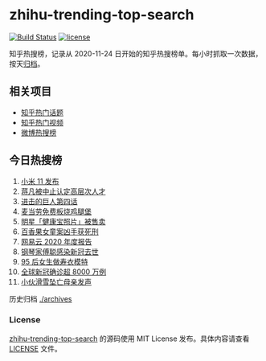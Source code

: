 # zhihu-trending-top-search

[![Build Status](https://github.com/justjavac/zhihu-trending-top-search/workflows/ci/badge.svg?branch=main)](https://github.com/justjavac/zhihu-trending-top-search/actions)
[![license](https://img.shields.io/github/license/justjavac/zhihu-trending-top-search)](https://github.com/justjavac/zhihu-trending-top-search/blob/main/LICENSE)

知乎热搜榜，记录从 2020-11-24 日开始的知乎热搜榜单。每小时抓取一次数据，按天[归档](./archives)。

## 相关项目

- [知乎热门话题](https://github.com/justjavac/zhihu-trending-hot-questions)
- [知乎热门视频](https://github.com/justjavac/zhihu-trending-hot-video)
- [微博热搜榜](https://github.com/justjavac/weibo-trending-hot-search)

## 今日热搜榜

<!-- BEGIN -->
<!-- 最后更新时间 Wed Dec 30 2020 03:26:30 GMT+0800 (CST) -->
1. [小米 11 发布](https://www.zhihu.com/search?q=小米11)
1. [蒋凡被中止认定高层次人才](https://www.zhihu.com/search?q=蒋凡)
1. [进击的巨人第四话](https://www.zhihu.com/search?q=进击的巨人)
1. [麦当劳免费板烧鸡腿堡](https://www.zhihu.com/search?q=麦当劳)
1. [明星「健康宝照片」被售卖](https://www.zhihu.com/search?q=健康宝明星)
1. [百香果女童案凶手获死刑](https://www.zhihu.com/search?q=百香果女童)
1. [网易云 2020 年度报告](https://www.zhihu.com/search?q=网易云)
1. [钢琴家傅聪感染新冠去世](https://www.zhihu.com/search?q=傅聪去世)
1. [95 后女生做寿衣模特](https://www.zhihu.com/search?q=寿衣模特)
1. [全球新冠确诊超 8000 万例](https://www.zhihu.com/search?q=全球新冠确诊)
1. [小伙滑雪坠亡母亲发声](https://www.zhihu.com/search?q=滑雪坠亡)
<!-- END -->

历史归档 [./archives](./archives)

### License

[zhihu-trending-top-search](https://github.com/justjavac/zhihu-trending-top-search) 的源码使用 MIT License 发布。具体内容请查看 [LICENSE](./LICENSE) 文件。

